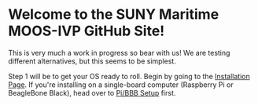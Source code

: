 <!-- Start Comment
## Welcome to GitHub Pages

You can use the [editor on GitHub](https://github.com/bokidd/moos-ivp-suny-labs/edit/gh-pages/index.md) to maintain and preview the content for your website in Markdown files.

Whenever you commit to this repository, GitHub Pages will run [Jekyll](https://jekyllrb.com/) to rebuild the pages in your site, from the content in your Markdown files.

### Markdown

Markdown is a lightweight and easy-to-use syntax for styling your writing. It includes conventions for

```markdown
Syntax highlighted code block

# Header 1
## Header 2
### Header 3

- Bulleted
- List

1. Numbered
2. List

**Bold** and _Italic_ and `Code` text

[Link](url) and ![Image](src)
```

For more details see [GitHub Flavored Markdown](https://guides.github.com/features/mastering-markdown/).

### Jekyll Themes

Your Pages site will use the layout and styles from the Jekyll theme you have selected in your [repository settings](https://github.com/bokidd/moos-ivp-suny-labs/settings). The name of this theme is saved in the Jekyll `_config.yml` configuration file.

### Support or Contact

Having trouble with Pages? Check out our [documentation](https://docs.github.com/categories/github-pages-basics/) or [contact support](https://github.com/contact) and we’ll help you sort it out.
End comment-->

# Welcome to the SUNY Maritime MOOS-IVP GitHub Site!

This is very much a work in progress so bear with us!
We are testing different alternatives, but this seems to be simplest.

Step 1 will be to get your OS ready to roll. Begin by going to the [Installation Page](https://bokidd.github.io/moos-ivp-suny-labs/setup/installation.html). If you're installing on a single-board computer (Raspberry Pi or BeagleBone Black), head over to [Pi/BBB Setup](https://bokidd.github.io/moos-ivp-suny-labs/setup/Pi_Setup.html) first.
